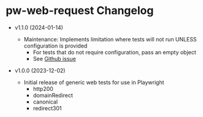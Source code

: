 # pw-web-request Changelog

  - v1.1.0 (2024-01-14)
    - Maintenance: Implements limitation where tests will not run UNLESS configuration is provided
      - For tests that do not require configuration, pass an empty object
      - See [Github issue](https://github.com/kpander/playwright-generic-tests/issues/5)

  - v1.0.0 (2023-12-02)
    - Initial release of generic web tests for use in Playwright
      - http200
      - domainRedirect
      - canonical
      - redirect301
